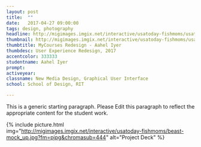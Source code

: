 ```yaml
---
layout: post
title:  ""
date:   2017-04-27 09:00:00
tags: design, photography
headline: http://migimages.imgix.net/interactive/usatoday-fishmoms/usat-iso-comps.jpg?fm=pjpg&h=400&fit=crop&crop=fp&fp-y=.46&auto=format
thumbnail: http://migimages.imgix.net/interactive/usatoday-fishmoms/usat-iso-comps.jpg?fit=crop&fm=pjpg&q=85&chromasub=444
thumbtitle: MyCourses Redesign - Aahel Iyer
thumbdesc: User Experience Redesign, 2017
accentcolor: 333333
studentname: Aahel Iyer
prompt: 
activeyear: 
classname: New Media Design, Graphical User Interface
school: School of Design, RIT

---
```


<section>
<p>This is a generic starting paragraph. Please Edit this paragraph to reflect the appropriate content for the student work.</p>

{% include picture.html img="http://migimages.imgix.net/interactive/usatoday-fishmoms/beast-mock_up.jpg?fm=pjpg&chromasub=444" alt="Project Deck" %}